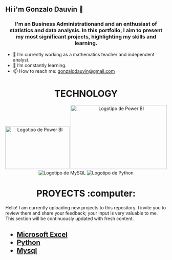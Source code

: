 ## Hi i'm Gonzalo Dauvin 👋

<h3 align="center">I'm an Business Administrationand and an enthusiast of statistics and data analysis. In this portfolio, I aim to present my most significant projects, highlighting my skills and learning.</h3>

 - 🔭 I’m currently working as a mathematics teacher and independent analyst.
 - 🌱 I’m constantly learning.
 - 📫 How to reach me: gonzalodauvin@gmail.com


<h1 align="center">TECHNOLOGY</h1>

<p align="center">
<img src="https://1000marcas.net/wp-content/uploads/2022/08/Microsoft-Power-BI-Logo.png" alt="Logotipo de Power BI" width="200" height="134" >
<img src="https://b-new.be/wp-content/uploads/2020/07/TB-768x528.png" alt="Logotipo de Power BI" width="300" height="200">
<img src="https://www.mysql.com/common/logos/logo-mysql-170x115.png" alt="Logotipo de MySQL" >
<img src="https://www.python.org/static/community_logos/python-logo.png" alt="Logotipo de Python">
</p>

<h1 align="center">PROYECTS :computer:</h1>
Hello! I am currently uploading new projects to this repository. I invite you to review them and share your feedback; your input is very valuable to me. This section will be continuously updated with fresh content.

<h2 align="left">
 
- <a href="https://github.com/Gonzaletee/portafolioexcel" target="_blank" rel="noopener noreferrer">Microsoft Excel</a>
- <a href="https://github.com/Gonzaletee/python/blob/main/README.md" target="_blank" rel="noopener noreferrer">Python</a>
- <a href="https://github.com/Gonzaletee/mysql/blob/main/README.md" target="_blank" rel="noopener noreferrer">Mysql</a>
</h2> 






<!--
**Gonzaletee/Gonzaletee** is a ✨ _special_ ✨ repository because its `README.md` (this file) appears on your GitHub profile.

Here are some ideas to get you started:

- 🔭 I’m currently working on ...
- 🌱 I’m currently learning ...
- 👯 I’m looking to collaborate on ...
- 🤔 I’m looking for help with ...
- 💬 Ask me about ...
- 📫 How to reach me: ...
- 😄 Pronouns: ...
- ⚡ Fun fact: ...

-->

